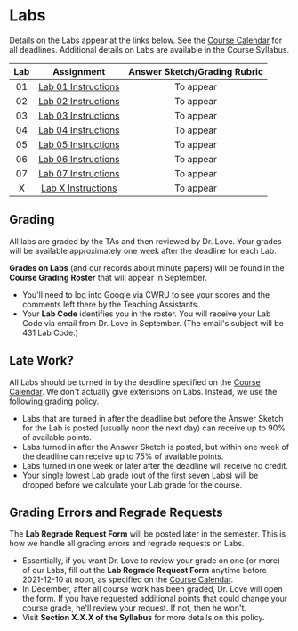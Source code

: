 # Labs

Details on the Labs appear at the links below. See the [Course Calendar](https://thomaselove.github.io/431/calendar.html) for all deadlines. Additional details on Labs are available in the Course Syllabus.

Lab | Assignment | Answer Sketch/Grading Rubric
:----: | :--------------: | :---------------------------:
01 | [Lab 01 Instructions](https://github.com/THOMASELOVE/431-2021/tree/main/labs/lab01) | To appear
02 | [Lab 02 Instructions](https://github.com/THOMASELOVE/431-2021/tree/main/labs/lab02) | To appear
03 | [Lab 03 Instructions](https://github.com/THOMASELOVE/431-2021/tree/main/labs/lab03) | To appear
04 | [Lab 04 Instructions](https://github.com/THOMASELOVE/431-2021/tree/main/labs/lab04) | To appear
05 | [Lab 05 Instructions](https://github.com/THOMASELOVE/431-2021/tree/main/labs/lab05) | To appear
06 | [Lab 06 Instructions](https://github.com/THOMASELOVE/431-2021/tree/main/labs/lab06) | To appear
07 | [Lab 07 Instructions](https://github.com/THOMASELOVE/431-2021/tree/main/labs/lab07) | To appear
X | [Lab X Instructions](https://github.com/THOMASELOVE/431-2021/tree/main/labs/labX) | To appear

## Grading

All labs are graded by the TAs and then reviewed by Dr. Love. Your grades will be available approximately one week after the deadline for each Lab. 

**Grades on Labs** (and our records about minute papers) will be found in the **Course Grading Roster** that will appear in September.

- You'll need to log into Google via CWRU to see your scores and the comments left there by the Teaching Assistants. 
- Your **Lab Code** identifies you in the roster. You will receive your Lab Code via email from Dr. Love in September. (The email's subject will be 431 Lab Code.) 

## Late Work?

All Labs should be turned in by the deadline specified on the [Course Calendar](https://thomaselove.github.io/431/calendar.html). We don't actually give extensions on Labs. Instead, we use the following grading policy.

- Labs that are turned in after the deadline but before the Answer Sketch for the Lab is posted (usually noon the next day) can receive up to 90% of available points.
- Labs turned in after the Answer Sketch is posted, but within one week of the deadline can receive up to 75% of available points.
- Labs turned in one week or later after the deadline will receive no credit.
- Your single lowest Lab grade (out of the first seven Labs) will be dropped before we calculate your Lab grade for the course. 

## Grading Errors and Regrade Requests

The **Lab Regrade Request Form** will be posted later in the semester. This is how we handle all grading errors and regrade requests on Labs. 

- Essentially, if you want Dr. Love to review your grade on one (or more) of our Labs, fill out the **Lab Regrade Request Form** anytime before 2021-12-10 at noon, as specified on the [Course Calendar](https://thomaselove.github.io/431/calendar.html). 
- In December, after all course work has been graded, Dr. Love will open the form. If you have requested additional points that could change your course grade, he'll review your request. If not, then he won't. 
- Visit **Section X.X.X of the Syllabus** for more details on this policy.

